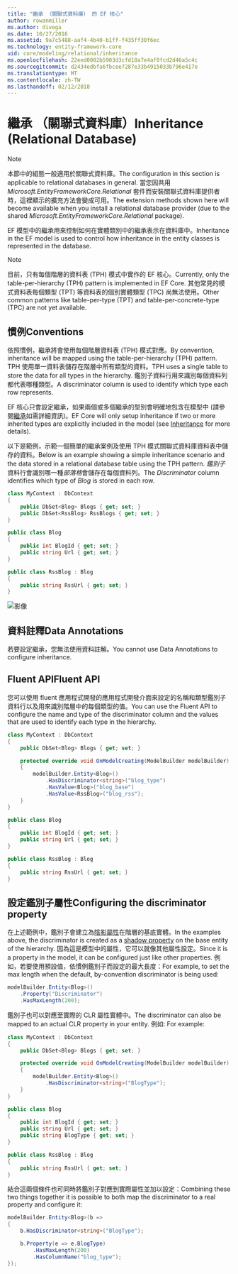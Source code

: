 ```yaml
---
title: "繼承 （關聯式資料庫） 的 EF 核心"
author: rowanmiller
ms.author: divega
ms.date: 10/27/2016
ms.assetid: 9a7c5488-aaf4-4b40-b1ff-f435ff30f6ec
ms.technology: entity-framework-core
uid: core/modeling/relational/inheritance
ms.openlocfilehash: 22eed0002b5903d3cfd18a7e4af0fcd2d46a5c4c
ms.sourcegitcommit: d2434edbfa6fbcee7287e33b4915033b796e417e
ms.translationtype: MT
ms.contentlocale: zh-TW
ms.lasthandoff: 02/12/2018
---
```

# <a name="inheritance-relational-database"></a><span data-ttu-id="3f9aa-102">繼承 （關聯式資料庫）</span><span class="sxs-lookup"><span data-stu-id="3f9aa-102">Inheritance (Relational Database)</span></span>

> [!NOTE]  
> <span data-ttu-id="3f9aa-103">本節中的組態一般適用於關聯式資料庫。</span><span class="sxs-lookup"><span data-stu-id="3f9aa-103">The configuration in this section is applicable to relational databases in general.</span></span> <span data-ttu-id="3f9aa-104">當您因共用 *Microsoft.EntityFrameworkCore.Relational* 套件而安裝關聯式資料庫提供者時，這裡顯示的擴充方法會變成可用。</span><span class="sxs-lookup"><span data-stu-id="3f9aa-104">The extension methods shown here will become available when you install a relational database provider (due to the shared *Microsoft.EntityFrameworkCore.Relational* package).</span></span>

<span data-ttu-id="3f9aa-105">EF 模型中的繼承用來控制如何在實體類別中的繼承表示在資料庫中。</span><span class="sxs-lookup"><span data-stu-id="3f9aa-105">Inheritance in the EF model is used to control how inheritance in the entity classes is represented in the database.</span></span>

> [!NOTE]  
> <span data-ttu-id="3f9aa-106">目前，只有每個階層的資料表 (TPH) 模式中實作的 EF 核心。</span><span class="sxs-lookup"><span data-stu-id="3f9aa-106">Currently, only the table-per-hierarchy (TPH) pattern is implemented in EF Core.</span></span> <span data-ttu-id="3f9aa-107">其他常見的模式資料表每個類型 (TPT) 等資料表的個別實體類型 (TPC) 尚無法使用。</span><span class="sxs-lookup"><span data-stu-id="3f9aa-107">Other common patterns like table-per-type (TPT) and table-per-concrete-type (TPC) are not yet available.</span></span>

## <a name="conventions"></a><span data-ttu-id="3f9aa-108">慣例</span><span class="sxs-lookup"><span data-stu-id="3f9aa-108">Conventions</span></span>

<span data-ttu-id="3f9aa-109">依照慣例，繼承將會使用每個階層資料表 (TPH) 模式對應。</span><span class="sxs-lookup"><span data-stu-id="3f9aa-109">By convention, inheritance will be mapped using the table-per-hierarchy (TPH) pattern.</span></span> <span data-ttu-id="3f9aa-110">TPH 使用單一資料表儲存在階層中所有類型的資料。</span><span class="sxs-lookup"><span data-stu-id="3f9aa-110">TPH uses a single table to store the data for all types in the hierarchy.</span></span> <span data-ttu-id="3f9aa-111">鑑別子資料行用來識別每個資料列都代表哪種類型。</span><span class="sxs-lookup"><span data-stu-id="3f9aa-111">A discriminator column is used to identify which type each row represents.</span></span>

<span data-ttu-id="3f9aa-112">EF 核心只會設定繼承，如果兩個或多個繼承的型別會明確地包含在模型中 (請參閱[繼承](../inheritance.md)如需詳細資訊)。</span><span class="sxs-lookup"><span data-stu-id="3f9aa-112">EF Core will only setup inheritance if two or more inherited types are explicitly included in the model (see [Inheritance](../inheritance.md) for more details).</span></span>

<span data-ttu-id="3f9aa-113">以下是範例，示範一個簡單的繼承案例及使用 TPH 模式關聯式資料庫資料表中儲存的資料。</span><span class="sxs-lookup"><span data-stu-id="3f9aa-113">Below is an example showing a simple inheritance scenario and the data stored in a relational database table using the TPH pattern.</span></span> <span data-ttu-id="3f9aa-114">*鑑別子*資料行會識別哪一種*部落格*會儲存在每個資料列。</span><span class="sxs-lookup"><span data-stu-id="3f9aa-114">The *Discriminator* column identifies which type of *Blog* is stored in each row.</span></span>

<!-- [!code-csharp[Main](samples/core/relational/Modeling/Conventions/Samples/InheritanceDbSets.cs)] -->
``` csharp
class MyContext : DbContext
{
    public DbSet<Blog> Blogs { get; set; }
    public DbSet<RssBlog> RssBlogs { get; set; }
}

public class Blog
{
    public int BlogId { get; set; }
    public string Url { get; set; }
}

public class RssBlog : Blog
{
    public string RssUrl { get; set; }
}
```

![影像](_static/inheritance-tph-data.png)

## <a name="data-annotations"></a><span data-ttu-id="3f9aa-116">資料註釋</span><span class="sxs-lookup"><span data-stu-id="3f9aa-116">Data Annotations</span></span>

<span data-ttu-id="3f9aa-117">若要設定繼承，您無法使用資料註解。</span><span class="sxs-lookup"><span data-stu-id="3f9aa-117">You cannot use Data Annotations to configure inheritance.</span></span>

## <a name="fluent-api"></a><span data-ttu-id="3f9aa-118">Fluent API</span><span class="sxs-lookup"><span data-stu-id="3f9aa-118">Fluent API</span></span>

<span data-ttu-id="3f9aa-119">您可以使用 fluent 應用程式開發的應用程式開發介面來設定的名稱和類型鑑別子資料行以及用來識別階層中的每個類型的值。</span><span class="sxs-lookup"><span data-stu-id="3f9aa-119">You can use the Fluent API to configure the name and type of the discriminator column and the values that are used to identify each type in the hierarchy.</span></span>

<!-- [!code-csharp[Main](samples/core/relational/Modeling/FluentAPI/Samples/InheritanceTPHDiscriminator.cs?highlight=7,8,9,10)] -->
``` csharp
class MyContext : DbContext
{
    public DbSet<Blog> Blogs { get; set; }

    protected override void OnModelCreating(ModelBuilder modelBuilder)
    {
        modelBuilder.Entity<Blog>()
            .HasDiscriminator<string>("blog_type")
            .HasValue<Blog>("blog_base")
            .HasValue<RssBlog>("blog_rss");
    }
}

public class Blog
{
    public int BlogId { get; set; }
    public string Url { get; set; }
}

public class RssBlog : Blog
{
    public string RssUrl { get; set; }
}
```

## <a name="configuring-the-discriminator-property"></a><span data-ttu-id="3f9aa-120">設定鑑別子屬性</span><span class="sxs-lookup"><span data-stu-id="3f9aa-120">Configuring the discriminator property</span></span>

<span data-ttu-id="3f9aa-121">在上述範例中，鑑別子會建立為[陰影屬性](xref:core/modeling/shadow-properties)在階層的基底實體。</span><span class="sxs-lookup"><span data-stu-id="3f9aa-121">In the examples above, the discriminator is created as a [shadow property](xref:core/modeling/shadow-properties) on the base entity of the hierarchy.</span></span> <span data-ttu-id="3f9aa-122">因為這是模型中的屬性，它可以就像其他屬性設定。</span><span class="sxs-lookup"><span data-stu-id="3f9aa-122">Since it is a property in the model, it can be configured just like other properties.</span></span> <span data-ttu-id="3f9aa-123">例如，若要使用預設值，依慣例鑑別子而設定的最大長度：</span><span class="sxs-lookup"><span data-stu-id="3f9aa-123">For example, to set the max length when the default, by-convention discriminator is being used:</span></span>

```C#
modelBuilder.Entity<Blog>()
    .Property("Discriminator")
    .HasMaxLength(200);
```

<span data-ttu-id="3f9aa-124">鑑別子也可以對應至實際的 CLR 屬性實體中。</span><span class="sxs-lookup"><span data-stu-id="3f9aa-124">The discriminator can also be mapped to an actual CLR property in your entity.</span></span> <span data-ttu-id="3f9aa-125">例如: </span><span class="sxs-lookup"><span data-stu-id="3f9aa-125">For example:</span></span>
```C#
class MyContext : DbContext
{
    public DbSet<Blog> Blogs { get; set; }

    protected override void OnModelCreating(ModelBuilder modelBuilder)
    {
        modelBuilder.Entity<Blog>()
            .HasDiscriminator<string>("BlogType");
    }
}

public class Blog
{
    public int BlogId { get; set; }
    public string Url { get; set; }
    public string BlogType { get; set; }
}

public class RssBlog : Blog
{
    public string RssUrl { get; set; }
}
```

<span data-ttu-id="3f9aa-126">結合這兩個條件也可同時將鑑別子對應到實際屬性並加以設定：</span><span class="sxs-lookup"><span data-stu-id="3f9aa-126">Combining these two things together it is possible to both map the discriminator to a real property and configure it:</span></span>
```C#
modelBuilder.Entity<Blog>(b =>
{
    b.HasDiscriminator<string>("BlogType");

    b.Property(e => e.BlogType)
        .HasMaxLength(200)
        .HasColumnName("blog_type");
});
```
